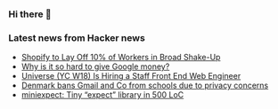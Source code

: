 ### Hi there 👋

<!--
**arashid-sh/arashid-sh** is a ✨ _special_ ✨ repository because its `README.md` (this file) appears on your GitHub profile.

Here are some ideas to get you started:

- 🔭 I’m currently working on ...
- 🌱 I’m currently learning ...
- 👯 I’m looking to collaborate on ...
- 🤔 I’m looking for help with ...
- 💬 Ask me about ...
- 📫 How to reach me: ...
- 😄 Pronouns: ...
- ⚡ Fun fact: ...
-->

### Latest news from Hacker news
<!-- BLOG-POST-LIST:START -->
- [Shopify to Lay Off 10% of Workers in Broad Shake-Up](https://www.wsj.com/articles/shopify-to-lay-off-10-of-workers-in-broad-shake-up-11658839047)
- [Why is it so hard to give Google money?](https://paulbutler.org/2022/why-is-it-so-hard-to-give-google-money/)
- [Universe &lpar;YC W18&rpar; Is Hiring a Staff Front End Web Engineer](https://jobs.lever.co/onuniverse/856fcda5-f043-4fcc-81b3-21b0eef6f644)
- [Denmark bans Gmail and Co from schools due to privacy concerns](https://tutanota.com/blog/posts/denmark-bans-google-email-and-cloud-services-due-to-privacy-concerns/)
- [miniexpect: Tiny “expect” library in 500 LoC](https://github.com/rwmjones/miniexpect)
<!-- BLOG-POST-LIST:END -->
